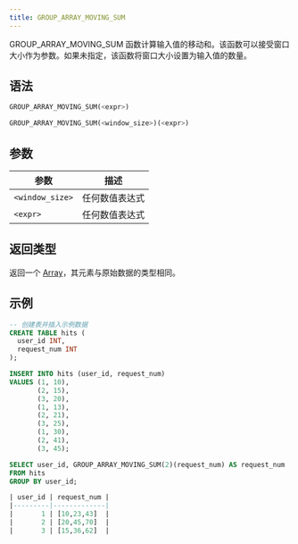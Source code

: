 ```yaml
---
title: GROUP_ARRAY_MOVING_SUM
---
```


GROUP_ARRAY_MOVING_SUM 函数计算输入值的移动和。该函数可以接受窗口大小作为参数。如果未指定，该函数将窗口大小设置为输入值的数量。

## 语法

```sql
GROUP_ARRAY_MOVING_SUM(<expr>)

GROUP_ARRAY_MOVING_SUM(<window_size>)(<expr>)
```

## 参数

| 参数             | 描述               |
|------------------| ------------------ |
| `<window_size>`  | 任何数值表达式     |
| `<expr>`         | 任何数值表达式     |

## 返回类型

返回一个 [Array](../../00-sql-reference/10-data-types/40-data-type-array-types.md)，其元素与原始数据的类型相同。

## 示例

```sql
-- 创建表并插入示例数据
CREATE TABLE hits (
  user_id INT,
  request_num INT
);

INSERT INTO hits (user_id, request_num)
VALUES (1, 10),
       (2, 15),
       (3, 20),
       (1, 13),
       (2, 21),
       (3, 25),
       (1, 30),
       (2, 41),
       (3, 45);

SELECT user_id, GROUP_ARRAY_MOVING_SUM(2)(request_num) AS request_num
FROM hits
GROUP BY user_id;

| user_id | request_num |
|---------|-------------|
|       1 | [10,23,43]  |
|       2 | [20,45,70]  |
|       3 | [15,36,62]  |
```